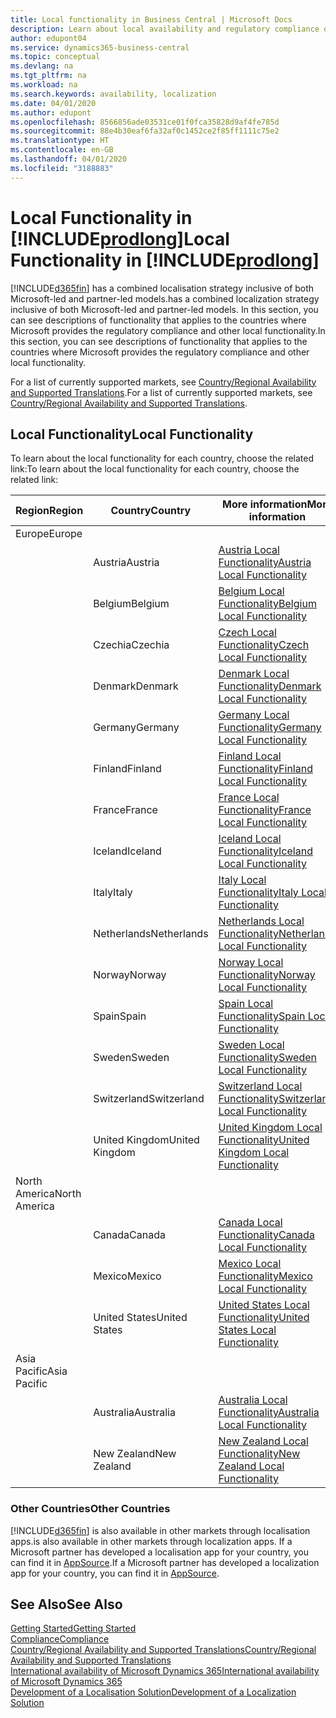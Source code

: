 ```yaml
---
title: Local functionality in Business Central | Microsoft Docs
description: Learn about local availability and regulatory compliance of Dynamics 365 Business Central.
author: edupont04
ms.service: dynamics365-business-central
ms.topic: conceptual
ms.devlang: na
ms.tgt_pltfrm: na
ms.workload: na
ms.search.keywords: availability, localization
ms.date: 04/01/2020
ms.author: edupont
ms.openlocfilehash: 8566856ade03531ce01f0fca35828d9af4fe785d
ms.sourcegitcommit: 88e4b30eaf6fa32af0c1452ce2f85ff1111c75e2
ms.translationtype: HT
ms.contentlocale: en-GB
ms.lasthandoff: 04/01/2020
ms.locfileid: "3188883"
---
```

# <a name="local-functionality-in-prodlong"></a><span data-ttu-id="0a84a-103">Local Functionality in [!INCLUDE[prodlong](includes/prodlong.md)]</span><span class="sxs-lookup"><span data-stu-id="0a84a-103">Local Functionality in [!INCLUDE[prodlong](includes/prodlong.md)]</span></span>

[!INCLUDE[d365fin](includes/d365fin_md.md)] <span data-ttu-id="0a84a-104">has a combined localisation strategy inclusive of both Microsoft-led and partner-led models.</span><span class="sxs-lookup"><span data-stu-id="0a84a-104">has a combined localization strategy inclusive of both Microsoft-led and partner-led models.</span></span> <span data-ttu-id="0a84a-105">In this section, you can see descriptions of functionality that applies to the countries where Microsoft provides the regulatory compliance and other local functionality.</span><span class="sxs-lookup"><span data-stu-id="0a84a-105">In this section, you can see descriptions of functionality that applies to the countries where Microsoft provides the regulatory compliance and other local functionality.</span></span>  

<span data-ttu-id="0a84a-106">For a list of currently supported markets, see [Country/Regional Availability and Supported Translations](/dynamics365/business-central/dev-itpro/compliance/apptest-countries-and-translations?toc=/dynamics365/business-central/toc.json).</span><span class="sxs-lookup"><span data-stu-id="0a84a-106">For a list of currently supported markets, see [Country/Regional Availability and Supported Translations](/dynamics365/business-central/dev-itpro/compliance/apptest-countries-and-translations?toc=/dynamics365/business-central/toc.json).</span></span>  

## <a name="local-functionality"></a><span data-ttu-id="0a84a-107">Local Functionality</span><span class="sxs-lookup"><span data-stu-id="0a84a-107">Local Functionality</span></span>

<span data-ttu-id="0a84a-108">To learn about the local functionality for each country, choose the related link:</span><span class="sxs-lookup"><span data-stu-id="0a84a-108">To learn about the local functionality for each country, choose the related link:</span></span>

| <span data-ttu-id="0a84a-109">Region</span><span class="sxs-lookup"><span data-stu-id="0a84a-109">Region</span></span> | <span data-ttu-id="0a84a-110">Country</span><span class="sxs-lookup"><span data-stu-id="0a84a-110">Country</span></span> | <span data-ttu-id="0a84a-111">More information</span><span class="sxs-lookup"><span data-stu-id="0a84a-111">More information</span></span> |
| --- | --- |--- |
| <span data-ttu-id="0a84a-112">Europe</span><span class="sxs-lookup"><span data-stu-id="0a84a-112">Europe</span></span> |  | |
|        | <span data-ttu-id="0a84a-113">Austria</span><span class="sxs-lookup"><span data-stu-id="0a84a-113">Austria</span></span> | [<span data-ttu-id="0a84a-114">Austria Local Functionality</span><span class="sxs-lookup"><span data-stu-id="0a84a-114">Austria Local Functionality</span></span>](localfunctionality/austria/austria-local-functionality.md) |
|        | <span data-ttu-id="0a84a-115">Belgium</span><span class="sxs-lookup"><span data-stu-id="0a84a-115">Belgium</span></span> | [<span data-ttu-id="0a84a-116">Belgium Local Functionality</span><span class="sxs-lookup"><span data-stu-id="0a84a-116">Belgium Local Functionality</span></span>](localfunctionality/belgium/belgium-local-functionality.md) |
|        | <span data-ttu-id="0a84a-117">Czechia</span><span class="sxs-lookup"><span data-stu-id="0a84a-117">Czechia</span></span> | [<span data-ttu-id="0a84a-118">Czech Local Functionality</span><span class="sxs-lookup"><span data-stu-id="0a84a-118">Czech Local Functionality</span></span>](localfunctionality/czech/czech-local-functionality.md) |
|        | <span data-ttu-id="0a84a-119">Denmark</span><span class="sxs-lookup"><span data-stu-id="0a84a-119">Denmark</span></span> | [<span data-ttu-id="0a84a-120">Denmark Local Functionality</span><span class="sxs-lookup"><span data-stu-id="0a84a-120">Denmark Local Functionality</span></span>](localfunctionality/denmark/denmark-local-functionality.md) |
|        | <span data-ttu-id="0a84a-121">Germany</span><span class="sxs-lookup"><span data-stu-id="0a84a-121">Germany</span></span> | [<span data-ttu-id="0a84a-122">Germany Local Functionality</span><span class="sxs-lookup"><span data-stu-id="0a84a-122">Germany Local Functionality</span></span>](localfunctionality/germany/germany-local-functionality.md) |
|        | <span data-ttu-id="0a84a-123">Finland</span><span class="sxs-lookup"><span data-stu-id="0a84a-123">Finland</span></span> | [<span data-ttu-id="0a84a-124">Finland Local Functionality</span><span class="sxs-lookup"><span data-stu-id="0a84a-124">Finland Local Functionality</span></span>](localfunctionality/finland/finland-local-functionality.md) |
|        | <span data-ttu-id="0a84a-125">France</span><span class="sxs-lookup"><span data-stu-id="0a84a-125">France</span></span> | [<span data-ttu-id="0a84a-126">France Local Functionality</span><span class="sxs-lookup"><span data-stu-id="0a84a-126">France Local Functionality</span></span>](localfunctionality/france/france-local-functionality.md) |
|        | <span data-ttu-id="0a84a-127">Iceland</span><span class="sxs-lookup"><span data-stu-id="0a84a-127">Iceland</span></span> | [<span data-ttu-id="0a84a-128">Iceland Local Functionality</span><span class="sxs-lookup"><span data-stu-id="0a84a-128">Iceland Local Functionality</span></span>](localfunctionality/iceland/iceland-local-functionality.md) |
|        | <span data-ttu-id="0a84a-129">Italy</span><span class="sxs-lookup"><span data-stu-id="0a84a-129">Italy</span></span> | [<span data-ttu-id="0a84a-130">Italy Local Functionality</span><span class="sxs-lookup"><span data-stu-id="0a84a-130">Italy Local Functionality</span></span>](localfunctionality/italy/italy-local-functionality.md) |
|        | <span data-ttu-id="0a84a-131">Netherlands</span><span class="sxs-lookup"><span data-stu-id="0a84a-131">Netherlands</span></span> | [<span data-ttu-id="0a84a-132">Netherlands Local Functionality</span><span class="sxs-lookup"><span data-stu-id="0a84a-132">Netherlands Local Functionality</span></span>](localfunctionality/netherlands/netherlands-local-functionality.md) |
|        | <span data-ttu-id="0a84a-133">Norway</span><span class="sxs-lookup"><span data-stu-id="0a84a-133">Norway</span></span> | [<span data-ttu-id="0a84a-134">Norway Local Functionality</span><span class="sxs-lookup"><span data-stu-id="0a84a-134">Norway Local Functionality</span></span>](localfunctionality/norway/norway-local-functionality.md) |
|        | <span data-ttu-id="0a84a-135">Spain</span><span class="sxs-lookup"><span data-stu-id="0a84a-135">Spain</span></span> | [<span data-ttu-id="0a84a-136">Spain Local Functionality</span><span class="sxs-lookup"><span data-stu-id="0a84a-136">Spain Local Functionality</span></span>](localfunctionality/spain/spain-local-functionality.md) |
|        | <span data-ttu-id="0a84a-137">Sweden</span><span class="sxs-lookup"><span data-stu-id="0a84a-137">Sweden</span></span> | [<span data-ttu-id="0a84a-138">Sweden Local Functionality</span><span class="sxs-lookup"><span data-stu-id="0a84a-138">Sweden Local Functionality</span></span>](localfunctionality/sweden/sweden-local-functionality.md) |
|        | <span data-ttu-id="0a84a-139">Switzerland</span><span class="sxs-lookup"><span data-stu-id="0a84a-139">Switzerland</span></span> | [<span data-ttu-id="0a84a-140">Switzerland Local Functionality</span><span class="sxs-lookup"><span data-stu-id="0a84a-140">Switzerland Local Functionality</span></span>](localfunctionality/switzerland/switzerland-local-functionality.md) |
|        | <span data-ttu-id="0a84a-141">United Kingdom</span><span class="sxs-lookup"><span data-stu-id="0a84a-141">United Kingdom</span></span> | [<span data-ttu-id="0a84a-142">United Kingdom Local Functionality</span><span class="sxs-lookup"><span data-stu-id="0a84a-142">United Kingdom Local Functionality</span></span>](localfunctionality/unitedkingdom/united-kingdom-local-functionality.md) |
| <span data-ttu-id="0a84a-143">North America</span><span class="sxs-lookup"><span data-stu-id="0a84a-143">North America</span></span> |       |  |
|        | <span data-ttu-id="0a84a-144">Canada</span><span class="sxs-lookup"><span data-stu-id="0a84a-144">Canada</span></span>|[<span data-ttu-id="0a84a-145">Canada Local Functionality</span><span class="sxs-lookup"><span data-stu-id="0a84a-145">Canada Local Functionality</span></span>](localfunctionality/canada/canada-local-functionality.md) |
|        | <span data-ttu-id="0a84a-146">Mexico</span><span class="sxs-lookup"><span data-stu-id="0a84a-146">Mexico</span></span> | [<span data-ttu-id="0a84a-147">Mexico Local Functionality</span><span class="sxs-lookup"><span data-stu-id="0a84a-147">Mexico Local Functionality</span></span>](localfunctionality/mexico/mexico-local-functionality.md) |
|        | <span data-ttu-id="0a84a-148">United States</span><span class="sxs-lookup"><span data-stu-id="0a84a-148">United States</span></span>|[<span data-ttu-id="0a84a-149">United States Local Functionality</span><span class="sxs-lookup"><span data-stu-id="0a84a-149">United States Local Functionality</span></span>](localfunctionality/unitedstates/united-states-local-functionality.md) |
| <span data-ttu-id="0a84a-150">Asia Pacific</span><span class="sxs-lookup"><span data-stu-id="0a84a-150">Asia Pacific</span></span> |       |  |
|        | <span data-ttu-id="0a84a-151">Australia</span><span class="sxs-lookup"><span data-stu-id="0a84a-151">Australia</span></span> | [<span data-ttu-id="0a84a-152">Australia Local Functionality</span><span class="sxs-lookup"><span data-stu-id="0a84a-152">Australia Local Functionality</span></span>](localfunctionality/australia/australia-local-functionality.md) |
|        | <span data-ttu-id="0a84a-153">New Zealand</span><span class="sxs-lookup"><span data-stu-id="0a84a-153">New Zealand</span></span> | [<span data-ttu-id="0a84a-154">New Zealand Local Functionality</span><span class="sxs-lookup"><span data-stu-id="0a84a-154">New Zealand Local Functionality</span></span>](localfunctionality/newzealand/new-zealand-local-functionality.md) |

### <a name="other-countries"></a><span data-ttu-id="0a84a-155">Other Countries</span><span class="sxs-lookup"><span data-stu-id="0a84a-155">Other Countries</span></span>
[!INCLUDE[d365fin](includes/d365fin_md.md)] <span data-ttu-id="0a84a-156">is also available in other markets through localisation apps.</span><span class="sxs-lookup"><span data-stu-id="0a84a-156">is also available in other markets through localization apps.</span></span> <span data-ttu-id="0a84a-157">If a Microsoft partner has developed a localisation app for your country, you can find it in [AppSource](https://appsource.microsoft.com/product/dynamics-365-business-central/).</span><span class="sxs-lookup"><span data-stu-id="0a84a-157">If a Microsoft partner has developed a localization app for your country, you can find it in [AppSource](https://appsource.microsoft.com/product/dynamics-365-business-central/).</span></span>

## <a name="see-also"></a><span data-ttu-id="0a84a-158">See Also</span><span class="sxs-lookup"><span data-stu-id="0a84a-158">See Also</span></span>
[<span data-ttu-id="0a84a-159">Getting Started</span><span class="sxs-lookup"><span data-stu-id="0a84a-159">Getting Started</span></span>](product-get-started.md)  
[<span data-ttu-id="0a84a-160">Compliance</span><span class="sxs-lookup"><span data-stu-id="0a84a-160">Compliance</span></span>](compliance/compliance-overview.md)  
[<span data-ttu-id="0a84a-161">Country/Regional Availability and Supported Translations</span><span class="sxs-lookup"><span data-stu-id="0a84a-161">Country/Regional Availability and Supported Translations</span></span>](/dynamics365/business-central/dev-itpro/compliance/apptest-countries-and-translations?toc=/dynamics365/business-central/toc.json)  
[<span data-ttu-id="0a84a-162">International availability of Microsoft Dynamics 365</span><span class="sxs-lookup"><span data-stu-id="0a84a-162">International availability of Microsoft Dynamics 365</span></span>](/dynamics365/get-started/availability)  
[<span data-ttu-id="0a84a-163">Development of a Localisation Solution</span><span class="sxs-lookup"><span data-stu-id="0a84a-163">Development of a Localization Solution</span></span>](/dynamics365/business-central/dev-itpro/developer/readiness/readiness-develop-localization)  
